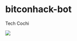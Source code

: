 # bitconhack-bot

  Tech Cochi

[![](https://img.shields.io/badge/BTC_WEBSITE-TECH--COCHI-green?style=for-the-badge&logo=rapidamining)](https://rapidamining.com/r/69904)

